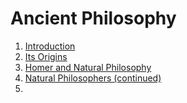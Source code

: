 # Ancient Philosophy

1. [Introduction](introduction/README.md) <br>
2. [Its Origins](origins/README.md) <br>
3. [Homer and Natural Philosophy](homer/README.md) <br>
4. [Natural Philosophers (continued)](philosophers/README.md) <br>
5. []()
